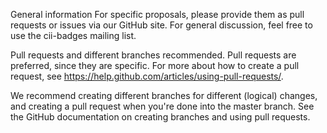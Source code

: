 General information
For specific proposals, please provide them as pull requests or issues via our GitHub site. 
For general discussion, feel free to use the cii-badges mailing list.

Pull requests and different branches recommended.
Pull requests are preferred, since they are specific. 
For more about how to create a pull request, see https://help.github.com/articles/using-pull-requests/.

We recommend creating different branches for different (logical) changes, and creating a pull request when you're done into the master branch. 
See the GitHub documentation on creating branches and using pull requests.
